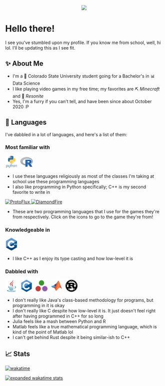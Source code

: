 <div id="header" align="center">
  <img src="https://pbs.twimg.com/profile_banners/1266577329746149377/1697360104/1080x360" width="1080"/>
</div>

# Hello there!
I see you've stumbled upon my profile. If you know me from school, well, hi lol. I'll be updating this as I see fit.

## ✨ About Me
* I'm a 🏫 Colorado State University student going for a Bachelor's in 📊 Data Science
* I like playing video games in my free time; my favorites are ⛏️ *Minecraft* and 💭 *Resonite*
* Yes, I'm a furry if you can't tell, and have been since about October 2020 :P

## 👾 Languages
I've dabbled in a lot of languages, and here's a list of them:

### Most familiar with
<div>
  <img src="https://github.com/devicons/devicon/blob/master/icons/python/python-original-wordmark.svg" title="Python" alt="Python" width="40" height="40"/>&nbsp;
  <img src="https://github.com/devicons/devicon/blob/master/icons/r/r-original.svg" title="R" alt="R" width="40" height="40"/>&nbsp;
</div>

* I use these languages religiously as most of the classes I'm taking at school use these programming languages 
* I also like programming in Python specifically; C++ is my second favorite to write in

<div>
  <a href="https://wiki.resonite.com/ProtoFlux">
    <img src="https://wiki.resonite.com/images/thumb/c/ca/Protoflux_Logo_Color_1080.png/600px-Protoflux_Logo_Color_1080.png" title="ProtoFlux, Resonite's in-game programming language" alt="ProtoFlux" width="196" height="40"/>
  </a>
  <a href="https://mcdiamondfire.com/home/">
    <img src="https://mcdiamondfire.com/styles/default/xenforo/diamondfireletters.png" title="Hypercube, DiamondFire's in-game programming language" alt="DiamondFire" width="196" height="40"/>
  </a>
</div>

* These are two programming languages that I use for the games they're from respectively. Click on the icons to go to the game they're from!

### Knowledgeable in
<div>
  <img src="https://github.com/devicons/devicon/blob/master/icons/cplusplus/cplusplus-original.svg" title="C++" alt="C++" width="40" height="40"/>&nbsp;
</div>

* I like C++ as I enjoy its type casting and how low-level it is

### Dabbled with
<div>
  <img src="https://github.com/devicons/devicon/blob/master/icons/java/java-original.svg" title="Java" alt="Java" width="40" height="40"/>&nbsp;
  <img src="https://github.com/devicons/devicon/blob/master/icons/c/c-original.svg" title="C" alt="C" width="40" height="40"/>&nbsp;
  <img src="https://github.com/devicons/devicon/blob/master/icons/julia/julia-original.svg" title="Julia" alt="Julia" width="40" height="40"/>&nbsp;
  <img src="https://github.com/devicons/devicon/blob/master/icons/matlab/matlab-original.svg" title="MATLAB" alt="MATLAB" width="40" height="40"/>&nbsp;
  <img src="https://github.com/devicons/devicon/blob/master/icons/rust/rust-original.svg" title="Rust" alt="Rust" width="40" height="40"/>&nbsp;
</div>

* I don't really like Java's class-based methodology for programs, but programming in it is okay
* I don't really like C despite how low-level it is. It just doesn't feel right after having programmed in C++ for so long
* Julia feels like a mash between Python and R
* Matlab feels like a true mathematical programming language, which is kind of the point of Matlab lol
* I can't get behind Rust despite it being similar-ish to C++

## 📈 Stats
[![wakatime](https://wakatime.com/badge/user/dcf86ef8-3e80-40f8-beb6-cb229c57cda4.svg)](https://wakatime.com/@dcf86ef8-3e80-40f8-beb6-cb229c57cda4)

[![expanded wakatime stats](https://github-readme-stats.vercel.app/api/wakatime?username=JayKubJK&range=all_time&layout=compact&bg_color=1a1c1f&title_color=ffffff&text_color=dcddde&icon_color=5865f2&hide_border=true&border_radius=10px)](https://github.com/anuraghazra/github-readme-stats)
